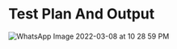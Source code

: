 # Test Plan And Output
![WhatsApp Image 2022-03-08 at 10 28 59 PM](https://user-images.githubusercontent.com/98812321/157287529-fed07da8-89a3-43c7-b72b-4c5aedf0616f.jpeg)

